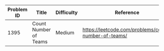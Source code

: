 | Problem ID | Title | Difficulty | Reference
| --- | --- | --- | ---
| 1395 | Count Number of Teams | Medium | https://leetcode.com/problems/count-number-of-teams/
